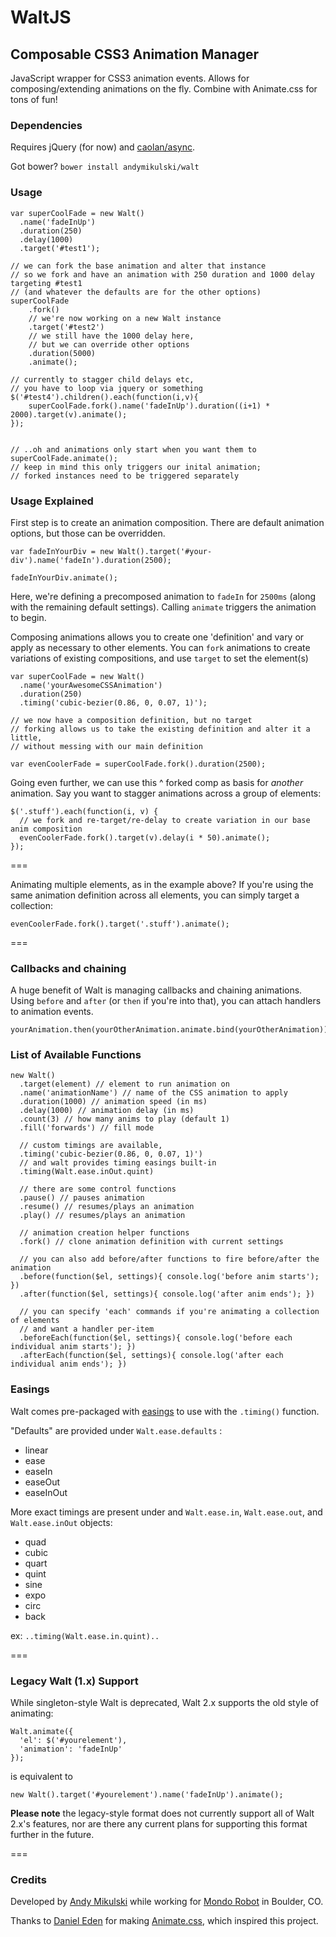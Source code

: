 # WaltJS
## Composable CSS3 Animation Manager

JavaScript wrapper for CSS3 animation events. Allows for composing/extending animations on the fly. Combine with Animate.css for tons of fun!

### Dependencies
Requires jQuery (for now) and [caolan/async](https://github.com/caolan/async).

Got bower? `bower install andymikulski/walt`


### Usage

```
var superCoolFade = new Walt()
  .name('fadeInUp')
  .duration(250)
  .delay(1000)
  .target('#test1');

// we can fork the base animation and alter that instance
// so we fork and have an animation with 250 duration and 1000 delay targeting #test1
// (and whatever the defaults are for the other options)
superCoolFade
    .fork()
    // we're now working on a new Walt instance
    .target('#test2')
    // we still have the 1000 delay here,
    // but we can override other options
    .duration(5000)
    .animate();

// currently to stagger child delays etc,
// you have to loop via jquery or something
$('#test4').children().each(function(i,v){
    superCoolFade.fork().name('fadeInUp').duration((i+1) * 2000).target(v).animate();
});


// ..oh and animations only start when you want them to
superCoolFade.animate();
// keep in mind this only triggers our inital animation;
// forked instances need to be triggered separately
```

### Usage Explained

First step is to create an animation composition. There are default animation options, but those can be overridden.

```
var fadeInYourDiv = new Walt().target('#your-div').name('fadeIn').duration(2500);

fadeInYourDiv.animate();
```
Here, we're defining a precomposed animation to `fadeIn` for `2500ms` (along with the remaining default settings).
Calling `animate` triggers the animation to begin.


Composing animations allows you to create one 'definition' and vary or apply as necessary to other elements.
You can `fork` animations to create variations of existing compositions, and use `target` to set the element(s)

```
var superCoolFade = new Walt()
  .name('yourAwesomeCSSAnimation')
  .duration(250)
  .timing('cubic-bezier(0.86, 0, 0.07, 1)');

// we now have a composition definition, but no target
// forking allows us to take the existing definition and alter it a little,
// without messing with our main definition

var evenCoolerFade = superCoolFade.fork().duration(2500);
```

Going even further, we can use this ^ forked comp as basis for _another_ animation.
Say you want to stagger animations across a group of elements:

```
$('.stuff').each(function(i, v) {
  // we fork and re-target/re-delay to create variation in our base anim composition
  evenCoolerFade.fork().target(v).delay(i * 50).animate();
});
```

===

Animating multiple elements, as in the example above? If you're using the same animation definition
across all elements, you can simply target a collection:
```
evenCoolerFade.fork().target('.stuff').animate();
```

===

### Callbacks and chaining

A huge benefit of Walt is managing callbacks and chaining animations.
Using `before` and `after` (or `then` if you're into that), you can attach handlers to animation events.


```
yourAnimation.then(yourOtherAnimation.animate.bind(yourOtherAnimation)).animate();
```


### List of Available Functions


```
new Walt()
  .target(element) // element to run animation on
  .name('animationName') // name of the CSS animation to apply
  .duration(1000) // animation speed (in ms)
  .delay(1000) // animation delay (in ms)
  .count(3) // how many anims to play (default 1)
  .fill('forwards') // fill mode
  
  // custom timings are available,
  .timing('cubic-bezier(0.86, 0, 0.07, 1)')
  // and walt provides timing easings built-in
  .timing(Walt.ease.inOut.quint)

  // there are some control functions
  .pause() // pauses animation
  .resume() // resumes/plays an animation
  .play() // resumes/plays an animation

  // animation creation helper functions
  .fork() // clone animation definition with current settings

  // you can also add before/after functions to fire before/after the animation
  .before(function($el, settings){ console.log('before anim starts'); })
  .after(function($el, settings){ console.log('after anim ends'); })

  // you can specify 'each' commands if you're animating a collection of elements
  // and want a handler per-item
  .beforeEach(function($el, settings){ console.log('before each individual anim starts'); })
  .afterEach(function($el, settings){ console.log('after each individual anim ends'); })
```


### Easings

Walt comes pre-packaged with [easings](http://easings.net) to use with the `.timing()` function.


"Defaults" are provided under `Walt.ease.defaults` :
- linear
- ease
- easeIn
- easeOut
- easeInOut

More exact timings are present under and `Walt.ease.in`, `Walt.ease.out`, and `Walt.ease.inOut` objects:
- quad
- cubic
- quart
- quint
- sine
- expo
- circ
- back

ex: `..timing(Walt.ease.in.quint)..`


===


### Legacy Walt (1.x) Support

While singleton-style Walt is deprecated, Walt 2.x supports the old style of animating:

```
Walt.animate({
  'el': $('#yourelement'),
  'animation': 'fadeInUp'
});
```

is equivalent to

```
new Walt().target('#yourelement').name('fadeInUp').animate();
```

**Please note** the legacy-style format does not currently support all of Walt 2.x's features, nor are there any current plans for supporting this format further in the future.


===


### Credits

Developed by [Andy Mikulski](http://www.andymikulski.com/) while working for [Mondo Robot](http://www.mondorobot.com/) in Boulder, CO.

Thanks to [Daniel Eden](https://daneden.me/) for making [Animate.css](https://daneden.github.io/animate.css/), which inspired this project.
